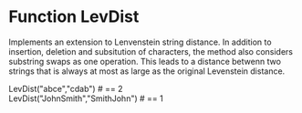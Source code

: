 # Function LevDist

Implements an extension to Lenvenstein string distance. In addition to insertion, deletion and subsitution of characters, the method also considers substring swaps as one operation. 
This leads to a distance betwenn two strings that is always at most as large as the original Levenstein distance.

    
LevDist("abce","cdab") # ==  2  
LevDist("JohnSmith","SmithJohn") # == 1 
